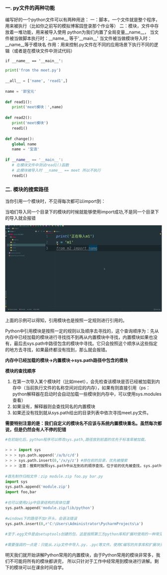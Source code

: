 ### **一. py文件的两种功能**

编写好的一个python文件可以有两种用途：
   一：脚本，一个文件就是整个程序，用来被执行（比如你之前写的模拟博客园登录那个作业等）
   二：模块，文件中存放着一堆功能，用来被导入使用
​
python为我们内置了全局变量\_\_name\_\_，
当文件被当做脚本执行时：\_\_name\_\_ 等于'\_\_main\_\_'
当文件被当做模块导入时：\_\_name\_\_等于模块名
​
作用：用来控制.py文件在不同的应用场景下执行不同的逻辑（或者是在模块文件中测试代码）

```
if __name__ == '__main__':
```

```python
print('from the meet.py')

__all__ = ['name', 'read1',]

name = '郭宝元'

def read1():
   print('meet模块：',name)

def read2():
   print('meet模块')
   read1()

def change():
   global name
   name = '宝浪'
   
if __name__ == '__main__':  
   # 在模块文件中测试read1()函数
   # 此模块被导入时 __name__ == meet 所以不执行
   read1()
```

### **二. 模块的搜索路径**

当你引用一个模块时，不见得每次都可以import到：

当咱们导入同一个目录下的模块的时候就能够使用import成功,不是同一个目录下的导入就会报错

![1](assets/1-3070560.gif)

上面的示例可以得知，引用模块也是按照一定规则进行引用的。

​    Python中引用模块是按照一定的规则以及顺序去寻找的，这个查询顺序为：先从内存中已经加载的模块进行寻找找不到再从内置模块中寻找，内置模块如果也没有，最后去sys.path中路径包含的模块中寻找。它只会按照这个顺序从这些指定的地方去寻找，如果最终都没有找到，那么就会报错。

​    **内存中已经加载的模块->内置模块->sys.path路径中包含的模块**

**模块的查找顺序**

1. 在第一次导入某个模块时（比如meet），会先检查该模块是否已经被加载到内存中（当前执行文件的名称空间对应的内存），如果有则直接引用（ps：python解释器在启动时会自动加载一些模块到内存中，可以使用sys.modules查看）
2. 如果没有，解释器则会查找同名的内置模块
3. 如果还没有找到就从sys.path给出的目录列表中依次寻找meet.py文件。

**需要特别注意的是：我们自定义的模块名不应该与系统内置模块重名。虽然每次都说，但是仍然会有人不停的犯错**

```python
#在初始化后，python程序可以修改sys.path,路径放到前面的优先于标准库被加载。
​
> > > import sys
> > > sys.path.append('/a/b/c/d')
> > > sys.path.insert(0,'/x/y/z') #排在前的目录，优先被搜索
> > > 注意：搜索时按照sys.path中从左到右的顺序查找，位于前的优先被查找，sys.path中还可能包含.zip归档文件和.egg文件，python会把.zip归档文件当成一个目录去处理，
​
#首先制作归档文件：zip module.zip foo.py bar.py 
import sys
sys.path.append('module.zip')
import foo,bar
​
#也可以使用zip中目录结构的具体位置
sys.path.append('module.zip/lib/python')
​
#windows下的路径不加r开头，会语法错误
sys.path.insert(0,r'C:\Users\Administrator\PycharmProjects\a')
​
#至于.egg文件是由setuptools创建的包，这是按照第三方python库和扩展时使用的一种常见格式，.egg文件实际上只是添加了额外元数据(如版本号，依赖项等)的.zip文件。
​
#需要强调的一点是：只能从.zip文件中导入.py，.pyc等文件。使用C编写的共享库和扩展块无法直接从.zip文件中加载（此时setuptools等打包系统有时能提供一种规避方法），且从.zip中加载文件不会创建.pyc或者.pyo文件，因此一定要事先创建他们，来避免加载模块是性能下降。
```

明天我们就开始讲解Python常用的内置模块，由于Python常用的模块非常多，我们不可能将所有的模块都讲完， 所以只针对于工作中经常用到模块进行讲解。剩下的模块可以在课余时间自学。

